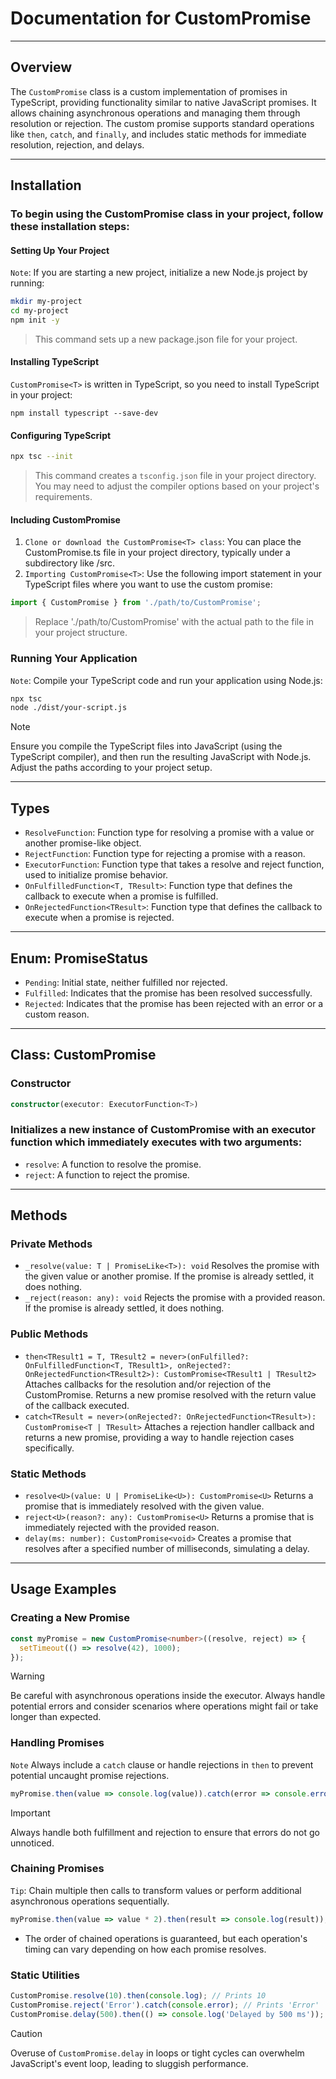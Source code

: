 # Documentation for CustomPromise
___
## Overview
The `CustomPromise` class is a custom implementation of promises in TypeScript, providing functionality similar to native JavaScript promises. It allows chaining asynchronous operations and managing them through resolution or rejection. The custom promise supports standard operations like `then`, `catch`, and `finally`, and includes static methods for immediate resolution, rejection, and delays.
___
## Installation
### To begin using the CustomPromise<T> class in your project, follow these installation steps:
#### Setting Up Your Project
`Note`: If you are starting a new project, initialize a new Node.js project by running:
```bash
mkdir my-project
cd my-project
npm init -y
```
> This command sets up a new package.json file for your project.
#### Installing TypeScript
`CustomPromise<T>` is written in TypeScript, so you need to install TypeScript in your project:
```
npm install typescript --save-dev
```
#### Configuring TypeScript
```bash
npx tsc --init
```
> This command creates a `tsconfig.json` file in your project directory. You may need to adjust the compiler options based on your project's requirements.
#### Including CustomPromise<T>
1. `Clone or download the CustomPromise<T> class`: You can place the CustomPromise.ts file in your project directory, typically under a subdirectory like /src.
2. `Importing CustomPromise<T>`: Use the following import statement in your TypeScript files where you want to use the custom promise:
```ts
import { CustomPromise } from './path/to/CustomPromise';
```
> Replace './path/to/CustomPromise' with the actual path to the file in your project structure.

### Running Your Application
`Note`: Compile your TypeScript code and run your application using Node.js:
```bash
npx tsc
node ./dist/your-script.js
```
> [!NOTE]
> Ensure you compile the TypeScript files into JavaScript (using the TypeScript compiler), and then run the resulting JavaScript with Node.js. Adjust the paths according to your project setup.
___
## Types
+ `ResolveFunction`: Function type for resolving a promise with a value or another promise-like object.
+ `RejectFunction`: Function type for rejecting a promise with a reason.
+ `ExecutorFunction`: Function type that takes a resolve and reject function, used to initialize promise behavior.
+ `OnFulfilledFunction<T, TResult>`: Function type that defines the callback to execute when a promise is fulfilled.
+ `OnRejectedFunction<TResult>`: Function type that defines the callback to execute when a promise is rejected.
___
## Enum: PromiseStatus
+ `Pending`: Initial state, neither fulfilled nor rejected.
+ `Fulfilled`: Indicates that the promise has been resolved successfully.
+ `Rejected`: Indicates that the promise has been rejected with an error or a custom reason.
___
## Class: CustomPromise<T>
### Constructor
```ts
constructor(executor: ExecutorFunction<T>)
```
### Initializes a new instance of CustomPromise<T> with an executor function which immediately executes with two arguments:
+ `resolve`: A function to resolve the promise.
+ `reject`: A function to reject the promise.
___
## Methods
### Private Methods
+ `_resolve(value: T | PromiseLike<T>): void`
Resolves the promise with the given value or another promise. If the promise is already settled, it does nothing.
+ `_reject(reason: any): void`
Rejects the promise with a provided reason. If the promise is already settled, it does nothing.
### Public Methods
+ `then<TResult1 = T, TResult2 = never>(onFulfilled?: OnFulfilledFunction<T, TResult1>, onRejected?: OnRejectedFunction<TResult2>): CustomPromise<TResult1 | TResult2>`
Attaches callbacks for the resolution and/or rejection of the CustomPromise. Returns a new promise resolved with the return value of the callback executed.
+ `catch<TResult = never>(onRejected?: OnRejectedFunction<TResult>): CustomPromise<T | TResult>`
Attaches a rejection handler callback and returns a new promise, providing a way to handle rejection cases specifically.
### Static Methods
+ `resolve<U>(value: U | PromiseLike<U>): CustomPromise<U>`
Returns a promise that is immediately resolved with the given value.
+ `reject<U>(reason?: any): CustomPromise<U>`
Returns a promise that is immediately rejected with the provided reason.
+ `delay(ms: number): CustomPromise<void>`
Creates a promise that resolves after a specified number of milliseconds, simulating a delay.
___
## Usage Examples
### Creating a New Promise
```ts
const myPromise = new CustomPromise<number>((resolve, reject) => {
  setTimeout(() => resolve(42), 1000);
});
```
> [!WARNING]
> Be careful with asynchronous operations inside the executor. Always handle potential errors and consider scenarios where operations might fail or take longer than expected.
### Handling Promises
`Note` Always include a `catch` clause or handle rejections in `then` to prevent potential uncaught promise rejections.
```ts
myPromise.then(value => console.log(value)).catch(error => console.error(error));
```
> [!IMPORTANT]
Always handle both fulfillment and rejection to ensure that errors do not go unnoticed.
### Chaining Promises
`Tip`: Chain multiple then calls to transform values or perform additional asynchronous operations sequentially.
```ts
myPromise.then(value => value * 2).then(result => console.log(result));
```
+ The order of chained operations is guaranteed, but each operation's timing can vary depending on how each promise resolves.
### Static Utilities
```ts
CustomPromise.resolve(10).then(console.log); // Prints 10
CustomPromise.reject('Error').catch(console.error); // Prints 'Error'
CustomPromise.delay(500).then(() => console.log('Delayed by 500 ms'));
```
> [!CAUTION]
> Overuse of `CustomPromise.delay` in loops or tight cycles can overwhelm JavaScript's event loop, leading to sluggish performance.